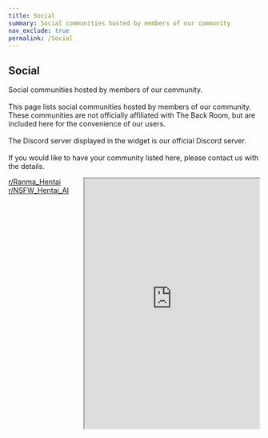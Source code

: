 ```yaml
---
title: Social
summary: Social communities hosted by members of our community
nav_exclude: true
permalink: /Social
---
```



<h2>Social</h2>
<p>Social communities hosted by members of our community.
<br /><br />
This page lists social communities hosted by members of our community. These communities are not officially affiliated with The Back Room, but are included here for the convenience of our users.
<br /><br />
The Discord server displayed in the widget is our official Discord server.
<br /><br />
If you would like to have your community listed here, please contact us with the details.</p>

<div style="display: flex; flex-direction: row; justify-content: space-between; align-items: flex-start;">
<ul style="list-style-type: none; padding: 0; margin: 0; max-width: 300px;">
<li><a href="https://www.reddit.com/r/Ranma_Hentai/">r/Ranma_Hentai</a></li>
<li><a href="https://www.reddit.com/r/NSFW_Hentai_AI/">r/NSFW_Hentai_AI</a></li>
</ul>
<iframe src="https://discord.com/widget?id=1325177662435627109&theme=dark" width="350" height="500" allowtransparency="true" frameborder="2" sandbox="allow-popups allow-popups-to-escape-sandbox allow-same-origin allow-scripts"></iframe>
</div>
